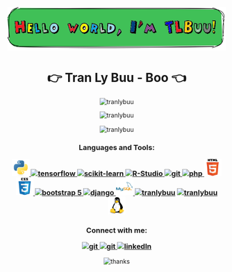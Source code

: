 <p align="center"><img src="https://github.com/tranlybuu/tranlybuu/blob/main/image/info2.png" alt="css3"/></p>
<h1 align="center">👉 Tran Ly Buu - Boo 👈</h1>
<p align="center"> <img src="https://komarev.com/ghpvc/?username=tranlybuu&color=blue" alt="tranlybuu" /> </p>

<p align="center"> <img src="https://github-profile-trophy.vercel.app/?username=tranlybuu&row=1&column=6&margin-w=15" alt="tranlybuu" /> </p>

<p align="center"><img align="center" src="https://github-readme-stats.vercel.app/api/top-langs/?username=tranlybuu&layout=compact" alt="tranlybuu" /></p>

<h3 align="center"><p>Languages and Tools:</p>
  <a href="https://www.python.org" target="_blank"> <img src="https://raw.githubusercontent.com/devicons/devicon/master/icons/python/python-original.svg" alt="python" width="40" height="40"/> </a>
  <a href="https://www.tensorflow.org" target="_blank"> <img src="https://www.vectorlogo.zone/logos/tensorflow/tensorflow-icon.svg" alt="tensorflow" width="40" height="40"/> </a> 
  <a href="https://scikit-learn.org/stable/" target="_blank"> <img src="https://ih1.redbubble.net/image.1366856956.8849/st,small,507x507-pad,600x600,f8f8f8.jpg" alt="scikit-learn" width="50" height="50"/> </a> 
  <a href="https://www.rstudio.com/" target="_blank"> <img src="https://taiwebs.com/upload/icons/r-studio220-220.jpg" alt="R-Studio" width="40" height="40"/> </a>
  <a href="https://git-scm.com/" target="_blank"> <img src="https://www.vectorlogo.zone/logos/git-scm/git-scm-icon.svg" alt="git" width="40" height="40"/> </a>
  <a href="https://www.php.net" target="_blank"> <img src="https://www.php.net/images/logos/php-logo.svg" alt="php" width="40" height="40"/> </a>
  <a href="https://www.w3.org/html/" target="_blank"> <img src="https://raw.githubusercontent.com/devicons/devicon/master/icons/html5/html5-original-wordmark.svg" alt="html5" width="40" height="40"/> </a>
  <a href="https://www.w3schools.com/css/" target="_blank"> <img src="https://raw.githubusercontent.com/devicons/devicon/master/icons/css3/css3-original-wordmark.svg" alt="css3" width="40" height="40"/> </a>
  <a href="https://getbootstrap.com" target="_blank"> <img src="https://avatars.githubusercontent.com/u/2918581?s=280&v=4" alt="bootstrap 5" width="40" height="40"/> </a>
  <a href="https://www.djangoproject.com/" target="_blank"> <img src="https://seeklogo.com/images/D/django-logo-4C5ECF7036-seeklogo.com.png" alt="django" width="40" height="40"/> </a>
  <a href="https://www.mysql.com/" target="_blank"> <img src="https://raw.githubusercontent.com/devicons/devicon/master/icons/mysql/mysql-original-wordmark.svg" alt="mysql" width="40" height="40"/> </a>
  <a href="https://www.microsoft.com/vi-vn/windows/windows-11"><img src="https://winaero.com/blog/wp-content/uploads/2021/06/Windows-11-Win-X-Menu-icon.png" alt="tranlybuu" width="40" height="40"></a>
  <a href="https://ubuntu.com/"><img src="https://thietkewebvinhphuc.com/wp-content/uploads/2014/09/Ubuntu-logo.png" alt="tranlybuu" width="40" height="40"></a>
  <a href="https://www.linux.org/" target="_blank"> <img src="https://raw.githubusercontent.com/devicons/devicon/master/icons/linux/linux-original.svg" alt="linux" width="40" height="40"/> </a>
</h3>

<h3 align="center"><p>Connect with me:</p>
  <a href="https://www.kaggle.com/tranlybuu" target="_blank"> <img src="https://user-images.githubusercontent.com/70121634/138717993-bc970369-e75e-4c44-a8cf-f26c21b63b88.png" alt="git" width="40" height="40"/> </a>
  <a href="https://linktr.ee/tranlybuu" target="_blank"> <img src="https://res.cloudinary.com/apideck/image/upload/v1565587681/catalog/linktr-ee/icon128x128.png" alt="git" width="40" height="40"/</a>
  <a href="https://www.linkedin.com/in/tr%E1%BA%A7n-l%C3%BD-b%E1%BB%ADu-4470b0209/" target="_blank"> <img src="https://banner2.cleanpng.com/20180324/vhe/kisspng-linkedin-computer-icons-logo-social-networking-ser-facebook-5ab6ebfe5f5397.2333748215219374063905.jpg" alt="linkedln" width="40" height="40"/> </a>
</h3>

<p align="center"><img src="https://raw.githubusercontent.com/BrunnerLivio/brunnerlivio/master/images/marquee.svg" alt="thanks" /></p>
